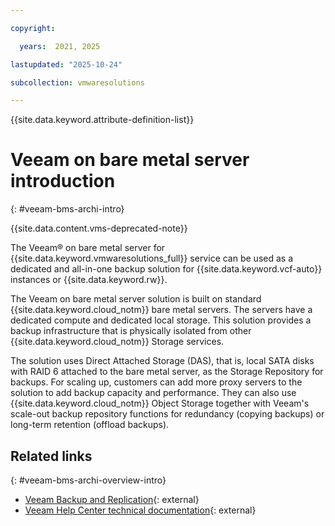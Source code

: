 ```yaml
---

copyright:

  years:  2021, 2025

lastupdated: "2025-10-24"

subcollection: vmwaresolutions

---
```


{{site.data.keyword.attribute-definition-list}}

# Veeam on bare metal server introduction
{: #veeam-bms-archi-intro}

{{site.data.content.vms-deprecated-note}}

The Veeam® on bare metal server for {{site.data.keyword.vmwaresolutions_full}} service can be used as a dedicated and all-in-one backup solution for {{site.data.keyword.vcf-auto}} instances or {{site.data.keyword.rw}}.

The Veeam on bare metal server solution is built on standard {{site.data.keyword.cloud_notm}} bare metal servers. The servers have a dedicated compute and dedicated local storage. This solution provides a backup infrastructure that is physically isolated from other {{site.data.keyword.cloud_notm}} Storage services.

The solution uses Direct Attached Storage (DAS), that is, local SATA disks with RAID 6 attached to the bare metal server, as the Storage Repository for backups. For scaling up, customers can add more proxy servers to the solution to add backup capacity and performance. They can also use {{site.data.keyword.cloud_notm}} Object Storage together with Veeam's scale-out backup repository functions for redundancy (copying backups) or long-term retention (offload backups).

## Related links
{: #veeam-bms-archi-overview-intro}

* [Veeam Backup and Replication](https://www.veeam.com/products/veeam-data-platform/backup-recovery.html?ad=menu-products){: external}
* [Veeam Help Center technical documentation](https://helpcenter.veeam.com/?ad=menu-resources){: external}
